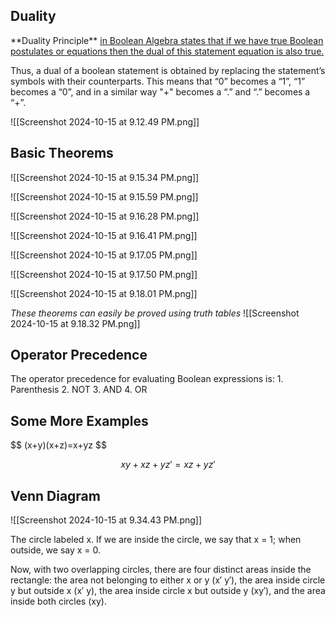 <h2>Duality</h2>
**Duality Principle** <u>in Boolean Algebra states that if we have true Boolean postulates or equations then the dual of this statement equation is also true.</u>

Thus, a dual of a boolean statement is obtained by replacing the statement’s symbols with their counterparts. This means that “0” becomes a “1”, “1” becomes a “0”, and in a similar way "+" becomes a “.” and “.” becomes a “+”.

![[Screenshot 2024-10-15 at 9.12.49 PM.png]]

<h2>Basic Theorems</h2>
![[Screenshot 2024-10-15 at 9.15.34 PM.png]]

![[Screenshot 2024-10-15 at 9.15.59 PM.png]]

![[Screenshot 2024-10-15 at 9.16.28 PM.png]]

![[Screenshot 2024-10-15 at 9.16.41 PM.png]]

![[Screenshot 2024-10-15 at 9.17.05 PM.png]]

![[Screenshot 2024-10-15 at 9.17.50 PM.png]]

![[Screenshot 2024-10-15 at 9.18.01 PM.png]]

_These theorems can easily be proved using truth tables_
![[Screenshot 2024-10-15 at 9.18.32 PM.png]]

<h2>Operator Precedence</h2>
The operator precedence for evaluating Boolean expressions is:
1. Parenthesis
2. NOT
3. AND
4. OR

<h2>Some More Examples</h2>
$$
(x+y)(x+z)=x+yz
$$

$$xy+xz+yz′=xz+yz′$$

<h2>Venn Diagram</h2>
![[Screenshot 2024-10-15 at 9.34.43 PM.png]]

The circle labeled x. If we are inside the circle, we say that x = 1; when outside, we say x = 0.

Now, with two overlapping circles, there are four distinct areas inside the rectangle: the area not belonging to either x or y (x′ y′), the area inside circle y but outside x (x′ y), the area inside circle x but outside y (xy′), and the area inside both circles (xy).
